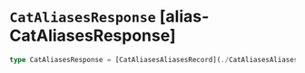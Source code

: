 # `CatAliasesResponse` [alias-CatAliasesResponse]
```typescript
type CatAliasesResponse = [CatAliasesAliasesRecord](./CatAliasesAliasesRecord.md)[];
```
